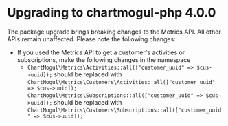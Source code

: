 # Upgrading to chartmogul-php 4.0.0

The package upgrade brings breaking changes to the Metrics API. All other APIs remain unaffected. Please note the following changes:

* If you used the Metrics API to get a customer's activities or subscriptions, make the following changes in the namespace
  - `ChartMogul\Metrics\Activities::all(["customer_uuid" => $cus->uuid]);` should be replaced with `ChartMogul\Metrics\Customers\Activities::all(["customer_uuid" => $cus->uuid]);`
  `ChartMogul\Metrics\Subscriptions::all(["customer_uuid" => $cus->uuid]);` should be replaced with `ChartMogul\Metrics\Customers\Subscriptions::all(["customer_uuid" => $cus->uuid]);`
